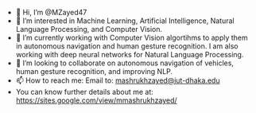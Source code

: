 - 👋 Hi, I’m @MZayed47
- 👀 I’m interested in Machine Learning, Artificial Intelligence, Natural Language Processing, and Computer Vision.
- 🌱 I’m currently working with Computer Vision algortihms to apply them in autonomous navigation and human gesture recognition. I am also working with deep neural networks for Natural Language Processing.
- 💞️ I’m looking to collaborate on autonomous navigation of vehicles, human gesture recognition, and improving NLP.
- 📫 How to reach me: Email to: mashrukhzayed@iut-dhaka.edu
- You can know further details about me at: https://sites.google.com/view/mmashrukhzayed/
<!---
MZayed47/MZayed47 is a ✨ special ✨ repository because its `README.md` (this file) appears on your GitHub profile.
You can click the Preview link to take a look at your changes.
--->
